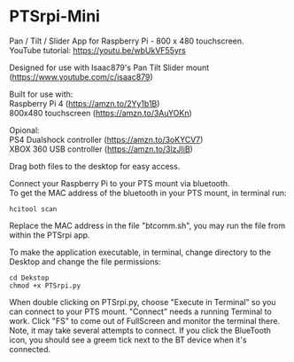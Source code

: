 # PTSrpi-Mini
Pan / Tilt / Slider App for Raspberry Pi - 800 x 480 touchscreen.<br>
YouTube tutorial: https://youtu.be/wbUkVF55yrs

Designed for use with Isaac879's Pan Tilt Slider mount (https://www.youtube.com/c/isaac879)

Built for use with:<br>
Raspberry Pi 4 (https://amzn.to/2Yy1b1B)<br>
800x480 touchscreen (https://amzn.to/3AuYOKn)

Opional:<br>
PS4 Dualshock controller (https://amzn.to/3oKYCV7)<br>
XBOX 360 USB controller (https://amzn.to/3lzJIiB)

Drag both files to the desktop for easy access.

Connect your Raspberry Pi to your PTS mount via bluetooth.<br>
To get the MAC address of the bluetooth in your PTS mount, in terminal run:
```
hcitool scan
```
Replace the MAC address in the file "btcomm.sh", you may run the file from within the PTSrpi app.

To make the application executable, in terminal, change directory to the Desktop and change the file permissions:
```
cd Dekstop
chmod +x PTSrpi.py
```
When double clicking on PTSrpi.py, choose "Execute in Terminal" so you can connect to your PTS mount. "Connect" needs a running Terminal to work.
Click "FS" to come out of FullScreen and monitor the terminal there. Note, it may take several attempts to connect. If you click the BlueTooth icon, you should see a greem tick next to the BT device when it's connected.
